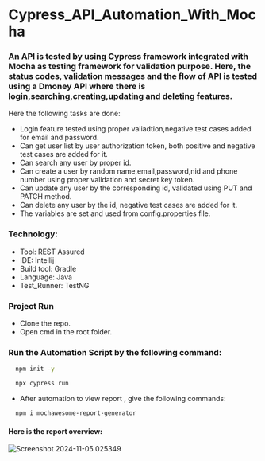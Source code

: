 # Cypress_API_Automation_With_Mocha

### An API is tested by using Cypress framework integrated with Mocha as testing framework for validation purpose. Here, the status codes, validation messages and the flow of API is tested using a Dmoney API where there is login,searching,creating,updating and deleting features.

Here the following tasks are done:

* Login feature tested using proper valiadtion,negative test cases added for email and password.
* Can get user list by user authorization token, both positive and negative test cases are added for it.
* Can search any user by proper id.
* Can create a user by random name,email,password,nid and phone number using proper validation and secret key token.
* Can update any user by the corresponding id, validated using PUT and PATCH method.
* Can delete any user by the id, negative test cases are added for it.
* The variables are set and used from config.properties file.

### Technology:

* Tool: REST Assured
* IDE: Intellij
* Build tool: Gradle
* Language: Java
* Test_Runner: TestNG

### Project Run

* Clone the repo.
* Open cmd in the root folder.


### Run the Automation Script by the following command:

```bash
  npm init -y
```
```bash
  npx cypress run
```

* After automation to view report , give the following commands:

```bash
  npm i mochawesome-report-generator
```
#### Here is the report overview:
![Screenshot 2024-11-05 025349](https://github.com/user-attachments/assets/40322f90-08d8-4bad-a4b2-c4d8182afc6a)


